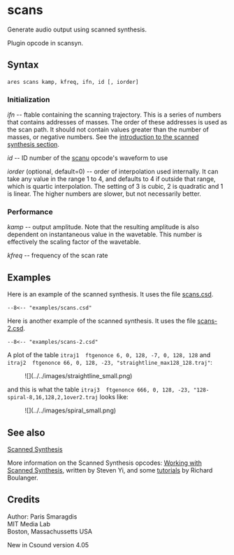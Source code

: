 <!--
id:scans
category:Signal Generators:Scanned Synthesis
-->
# scans
Generate audio output using scanned synthesis.

Plugin opcode in scansyn.

## Syntax
``` csound-orc
ares scans kamp, kfreq, ifn, id [, iorder]
```

### Initialization

_ifn_ -- ftable containing the scanning trajectory.  This is a series of numbers that contains addresses of masses.  The order of these addresses is used as the scan path.  It should not contain values greater than the number of masses, or negative numbers. See the [introduction to the scanned synthesis section](../../siggen/scantop).

_id_ -- ID number of the [scanu](../../opcodes/scanu) opcode's waveform to use

_iorder_ (optional, default=0) -- order of interpolation used internally.  It can take any value in the range 1 to 4, and defaults to 4 if outside that range, which is quartic interpolation.  The setting of 3 is cubic, 2 is quadratic and 1 is linear.  The higher numbers are slower, but not necessarily better.

### Performance

_kamp_ -- output amplitude.  Note that the resulting amplitude is also dependent on instantaneous value in the wavetable.  This number is effectively the scaling factor of the wavetable.

_kfreq_ -- frequency of the scan rate

## Examples

Here is an example of the scanned synthesis. It uses the file [scans.csd](../../examples/scans.csd).

``` csound-csd title="Example of the scans opcode." linenums="1"
--8<-- "examples/scans.csd"
```

Here is another example of the scanned synthesis. It uses the file [scans-2.csd](../../examples/scans-2.csd).

``` csound-csd title="Second example of the scans opcode." linenums="1"
--8<-- "examples/scans-2.csd"
```

A plot of the table `itraj1  ftgenonce 6, 0, 128, -7, 0, 128, 128` and `itraj2  ftgenonce 66, 0, 128, -23, "straightline_max128_128.traj"`:

<figure markdown="span">
![](../../images/straightline_small.png)
<figcaption></figcaption>
</figure>

and this is what the table `itraj3  ftgenonce 666, 0, 128, -23, "128-spiral-8,16,128,2,1over2.traj` looks like:

<figure markdown="span">
![](../../images/spiral_small.png)
<figcaption></figcaption>
</figure>

## See also

[Scanned Synthesis](../../siggen/scantop)

More information on the Scanned Synthesis opcodes: [Working with Scanned Synthesis](http://www.csounds.com/stevenyi/scanned/yi_scannedSynthesis.html), written by Steven Yi, and some [tutorials](http://www.csounds.com/scanned/) by Richard Boulanger.

## Credits

Author: Paris Smaragdis<br>
MIT Media Lab<br>
Boston, Massachussetts USA<br>

New in Csound version 4.05
